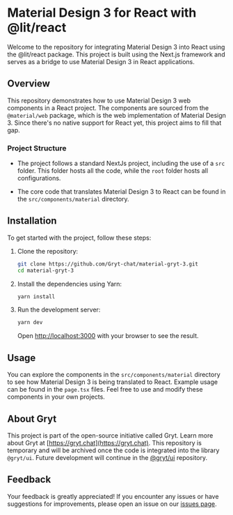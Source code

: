 # Material Design 3 for React with @lit/react

Welcome to the repository for integrating Material Design 3 into React using the @lit/react package. This project is built using the Next.js framework and serves as a bridge to use Material Design 3 in React applications.

## Overview

This repository demonstrates how to use Material Design 3 web components in a React project. The components are sourced from the `@material/web` package, which is the web implementation of Material Design 3. Since there's no native support for React yet, this project aims to fill that gap.

### Project Structure

- The project follows a standard NextJs project, including the use of a `src` folder. This folder hosts all the code, while the `root` folder hosts all configurations.

- The core code that translates Material Design 3 to React can be found in the `src/components/material` directory.

## Installation

To get started with the project, follow these steps:

1. Clone the repository:
    ```sh
    git clone https://github.com/Gryt-chat/material-gryt-3.git
    cd material-gryt-3
    ```

2. Install the dependencies using Yarn:
    ```sh
    yarn install
    ```

3. Run the development server:
    ```sh
    yarn dev
    ```

    Open [http://localhost:3000](http://localhost:3000) with your browser to see the result.

## Usage

You can explore the components in the `src/components/material` directory to see how Material Design 3 is being translated to React. Example usage can be found in the `page.tsx` files. Feel free to use and modify these components in your own projects.

## About Gryt

This project is part of the open-source initiative called Gryt. Learn more about Gryt at [https://gryt.chat](https://gryt.chat). This repository is temporary and will be archived once the code is integrated into the library `@gryt/ui`. Future development will continue in the [@gryt/ui](https://github.com/Gryt-chat/gryt-ui) repository.

## Feedback

Your feedback is greatly appreciated! If you encounter any issues or have suggestions for improvements, please open an issue on our [issues page](https://github.com/Gryt-chat/material-gryt-3/issues).
